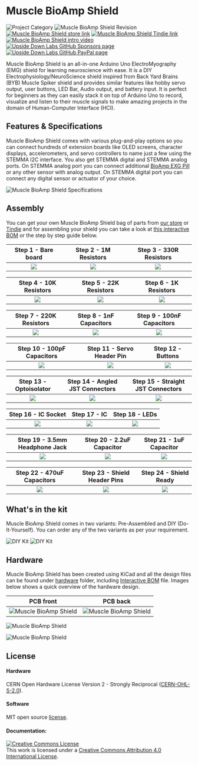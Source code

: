 # Muscle BioAmp Shield

![Project Category](https://img.shields.io/badge/Category-Bioelectronics-gold) ![Muscle BioAmp Shield Revision ](https://img.shields.io/badge/Version-v0.3-success)
[![Muscle BioAmp Shield store link](https://img.shields.io/badge/Buy-Store_(India)-white)](https://store.upsidedownlabs.tech/product/muscle-bioamp-shield-v0-3/)
[![Muscle BioAmp Shield Tindie link](https://img.shields.io/badge/Buy-Tindie-cyan)](https://www.tindie.com/products/upsidedownlabs/muscle-bioamp-shield-v03-arduino-shield-for-emg/)
[![Muscle BioAmp Shield intro video ](https://img.shields.io/badge/Intro-YouTube-red)]()
[![Upside Down Labs GitHub Sponsors page ](https://img.shields.io/badge/Support-GitHub_Sponsor-00B5AC)](https://github.com/sponsors/upsidedownlabs)
[![Upside Down Labs GitHub PayPal page](https://img.shields.io/badge/Support-PayPal-00B5AC)](https://paypal.me/upsidedownlabs)


Muscle BioAmp Shield is an all-in-one Arduino Uno ElectroMyography (EMG) shield for learning neuroscience with ease. It is a DIY Electrophysiology/NeuroScience shield inspired from Back Yard Brains (BYB) Muscle Spiker shield and provides similar features like hobby servo output, user buttons, LED Bar, Audio output, and battery input. It is perfect for beginners as they can easily stack it on top of Arduino Uno to record, visualize and listen to their muscle signals to make amazing projects in the domain of Human-Computer Interface (HCI).

## Features & Specifications

Muscle BioAmp Shield comes with various plug-and-play options so you can connect hundreds of extension boards like OLED screens, character displays, accelerometers, and servo controllers to name just a few using the STEMMA I2C interface. You also get STEMMA digital and STEMMA analog ports. On STEMMA analog port you can connect additional [BioAmp EXG Pill](https://github.com/upsidedownlabs/BioAmp-EXG-Pill) or any other sensor with analog output. On STEMMA digital port you can connect any digital sensor or actuator of your choice.

![Muscle BioAmp Shield Specifications](graphics/board/Muscle-BioAmp-Shield_Specifications.jpg)

## Assembly
You can get your own Muscle BioAmp Shield bag of parts from [our store](https://store.upsidedownlabs.tech/product/muscle-bioamp-shield-v0-3/) or [Tindie](www.tindie.com/products/upsidedownlabs/muscle-bioamp-shield-v03-arduino-shield-for-emg/) and for assembling your shield you can take a look at [this interactive BOM](https://upsidedownlabs.github.io/DIY-Muscle-BioAmp-Shield/) or the step by step guide below. 

| Step 1 - Bare board | Step 2 - 1M Resistors | Step 3 - 330R Resistors| 
| :----: | :----: | :----: |
| ![](graphics/Assembly/jpgs/01_Bare_Board.jpg)|![](graphics/Assembly/jpgs/02_1M_Resistors.jpg)|![](graphics/Assembly/jpgs/03_330R_Resistors.jpg)|

| Step 4 - 10K Resistors | Step 5 - 22K Resistors | Step 6 - 1K Resistors| 
| :----: | :----: | :----: |
| ![](graphics/Assembly/jpgs/04_10K_Resistors.jpg)|![](graphics/Assembly/jpgs/05_22K_Resistors.jpg)|![](graphics/Assembly/jpgs/06_1K_Resistors.jpg)|

| Step 7 - 220K Resistors | Step 8 - 1nF Capacitors | Step 9 - 100nF Capacitors| 
| :----: | :----: | :----: |
| ![](graphics/Assembly/jpgs/07_220K_Resistors.jpg)|![](graphics/Assembly/jpgs/08_1nF_Capacitors.jpg)|![](graphics/Assembly/jpgs/09_100nF_Capacitors.jpg)|

| Step 10 - 100pF Capacitors | Step 11 - Servo Header Pin | Step 12 - Buttons| 
| :----: | :----: | :----: |
| ![](graphics/Assembly/jpgs/10_100pF_Capacitors.jpg)|![](graphics/Assembly/jpgs/11_Angled_Header_Pins.jpg)|![](graphics/Assembly/jpgs/12_5x5mm_Buttons.jpg)|

| Step 13 - Optoisolator | Step 14 - Angled JST Connectors | Step 15 - Straight JST Connectors| 
| :----: | :----: | :----: |
| ![](graphics/Assembly/jpgs/13_OptoIsolator.jpg)|![](graphics/Assembly/jpgs/14_JST_PH_Angled_Connectors.jpg)|![](graphics/Assembly/jpgs/15_JST_PH_Straight_Connectors.jpg)|

| Step 16 - IC Socket | Step 17 - IC | Step 18 - LEDs| 
| :----: | :----: | :----: |
| ![](graphics/Assembly/jpgs/16_IC_Socket.jpg)|![](graphics/Assembly/jpgs/17_IC.jpg)|![](graphics/Assembly/jpgs/18_LEDs.jpg)|

| Step 19 - 3.5mm Headphone Jack | Step 20 - 2.2uF Capacitor | Step 21 - 1uF Capacitor| 
| :----: | :----: | :----: |
| ![](graphics/Assembly/jpgs/19_3.5mm_Headphone_Jack.jpg)|![](graphics/Assembly/jpgs/20_2.2uF_Capacitor.jpg)|![](graphics/Assembly/jpgs/21_1uF_Capacitor.jpg)|

| Step 22 - 470uF Capacitors | Step 23 - Shield Header Pins | Step 24 - Shield Ready| 
| :----: | :----: | :----: |
| ![](graphics/Assembly/jpgs/22_470uF_Capacitor.jpg)|![](graphics/Assembly/jpgs/23_Header_Pins.jpg)|![](graphics/Assembly/jpgs/24_Assembled.jpg)|

## What's in the kit

Muscle BioAmp Shield comes in two variants: Pre-Assembled and DIY (Do-It-Yourself). You can order any of the two variants as per your requirement.

![DIY Kit](graphics/board/DIY_Kit.jpg)
![DIY Kit](graphics/board/Preassembled_Kit.jpg)

## Hardware

Muscle BioAmp Shield has been created using KiCad and all the design files can be found under [hardware](hardware/) folder, including [Interactive BOM](hardware/bom) file. Images below shows a quick overview of the hardware design.

| PCB front | PCB back |
| :-------: | :--------: |
| ![Muscle BioAmp Shield](graphics/board/Muscle-BioAmp-Shield-Front.png) | ![Muscle BioAmp Shield](graphics/board/Muscle-BioAmp-Shield-Back.png) |

![Muscle BioAmp Shield](graphics/board/dimensions.png)

![Muscle BioAmp Shield](graphics/board/Schematic.png)


## License

#### Hardware
CERN Open Hardware License Version 2 - Strongly Reciprocal ([CERN-OHL-S-2.0](https://spdx.org/licenses/CERN-OHL-S-2.0.html)).

#### Software
MIT open source [license](http://opensource.org/licenses/MIT).

#### Documentation:
<a rel="license" href="http://creativecommons.org/licenses/by/4.0/"><img alt="Creative Commons License" style="border-width:0" src="https://i.creativecommons.org/l/by/4.0/88x31.png" /></a><br />This work is licensed under a <a rel="license" href="http://creativecommons.org/licenses/by/4.0/">Creative Commons Attribution 4.0 International License</a>.
